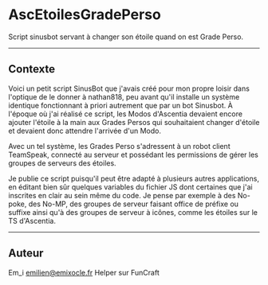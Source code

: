 # AscEtoilesGradePerso
Script sinusbot servant à changer son étoile quand on est Grade Perso.

---

## Contexte

Voici un petit script SinusBot que j'avais créé pour mon propre loisir dans l'optique de le donner à nathan818, peu avant qu'il installe un système identique fonctionnant à priori autrement que par un bot Sinusbot.
À l'époque où j'ai réalisé ce script, les Modos d'Ascentia devaient encore ajouter l'étoile à la main aux Grades Persos qui souhaitaient changer d'étoile et devaient donc attendre l'arrivée d'un Modo.

Avec un tel système, les Grades Perso s'adressent à un robot client TeamSpeak, connecté au serveur et possédant les permissions de gérer les groupes de serveurs des étoiles.

Je publie ce script puisqu'il peut être adapté à plusieurs autres applications, en éditant bien sûr quelques variables du fichier JS dont certaines que j'ai inscrites en clair au sein même du code.
Je pense par exemple à des No-poke, des No-MP, des groupes de serveur faisant office de préfixe ou suffixe ainsi qu'à des groupes de serveur à icônes, comme les étoiles sur le TS d'Ascentia.

---

## Auteur

Em_i <emilien@emixocle.fr>
Helper sur FunCraft
